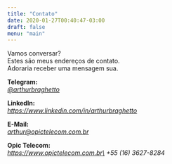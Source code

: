 ```yaml
---
title: "Contato"
date: 2020-01-27T00:40:47-03:00
draft: false
menu: "main"
---
```


Vamos conversar?\
Estes são meus endereços de contato.\
Adoraria receber uma mensagem sua.


__Telegram:__\
[*@arthurbraghetto*](https://t.me/arthurbraghetto)


__Linkedln:__\
*https://www.linkedin.com/in/arthurbraghetto*


__E-Mail:__\
*arthur@opictelecom.com.br*


__Opic Telecom:__\
*https://www.opictelecom.com.br\
+55 (16) 3627-8284*



